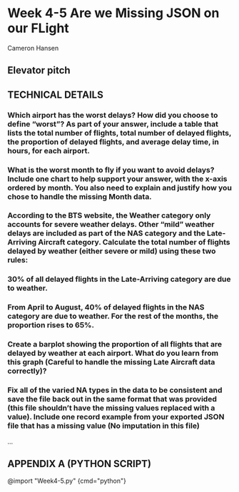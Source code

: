 # Week 4-5 Are we Missing JSON on our FLight

Cameron Hansen 

## Elevator pitch


## TECHNICAL DETAILS

### Which airport has the worst delays? How did you choose to define “worst”? As part of your answer, include a table that lists the total number of flights, total number of delayed flights, the proportion of delayed flights, and average delay time, in hours, for each airport.

### What is the worst month to fly if you want to avoid delays? Include one chart to help support your answer, with the x-axis ordered by month. You also need to explain and justify how you chose to handle the missing Month data.

### According to the BTS website, the Weather category only accounts for severe weather delays. Other “mild” weather delays are included as part of the NAS category and the Late-Arriving Aircraft category. Calculate the total number of flights delayed by weather (either severe or mild) using these two rules:

### 30% of all delayed flights in the Late-Arriving category are due to weather.

### From April to August, 40% of delayed flights in the NAS category are due to weather. For the rest of the months, the proportion rises to 65%.

### Create a barplot showing the proportion of all flights that are delayed by weather at each airport. What do you learn from this graph (Careful to handle the missing Late Aircraft data correctly)?

### Fix all of the varied NA types in the data to be consistent and save the file back out in the same format that was provided (this file shouldn’t have the missing values replaced with a value). Include one record example from your exported JSON file that has a missing value (No imputation in this file)

...

## APPENDIX A (PYTHON SCRIPT)

@import "Week4-5.py" {cmd="python"}